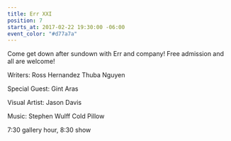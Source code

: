 ```yaml
---
title: Err XXI
position: 7
starts_at: 2017-02-22 19:30:00 -06:00
event_color: "#d77a7a"
---
```


Come get down after sundown with Err and company! Free admission and all are welcome!

Writers:
Ross Hernandez
Thuba Nguyen

Special Guest:
Gint Aras

Visual Artist:
Jason Davis

Music: 
Stephen Wulff 
Cold Pillow

7:30 gallery hour, 8:30 show